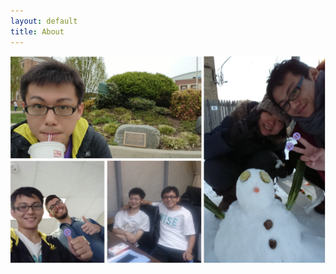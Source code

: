 ```yaml
---
layout: default
title: About
---
```


<center><img src='/assets/images/Photo.png' class="homepage_img"></center>